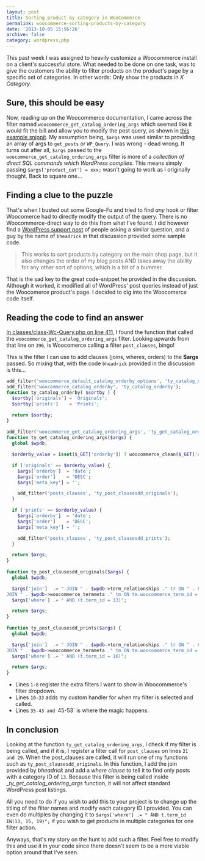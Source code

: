 ```yaml
---
layout: post
title: Sorting product by category in WooCommerce
permalink: woocommerce-sorting-products-by-category
date: '2013-10-05 15:56:26'
archive: false
category: wordpress,php
---
```


This past week I was assigned to heavily customize a Woocommerce install on a client's successful store. What needed to be done on one task, was to give the customers the ability to filter products on the product's page by a specific set of categories. In other words: Only show the products in _X Category_.

## Sure, this should be easy

Now, reading up on the Woocommerce documentation, I came across the filter named `woocommerce_get_catalog_ordering_args` which seemed like it would fit the bill and allow you to modify the post query, as shown in [this example snippit](http://docs.woothemes.com/document/custom-sorting-options-ascdesc/). My assumption being, `$args` was used similar to providing an array of args to `get_posts` or `WP_Query`. I was wrong - dead wrong. It turns out after all, `$args` passed to the `woocommerce_get_catalog_ordering_args` filter is more of a *collection of direct SQL commands which WordPress compiles*. This means simply passing `$args['product_cat'] = xxx;` wasn't going to work as I originally thought. Back to square one...

## Finding a clue to the puzzle

That's when I busted out some Google-Fu and tried to find *any* hook or filter Woocomerce had to directly modify the output of the query. There is no Woocommerce-direct way to do this from what I've found. I did however find a [WordPress support post](http://wordpress.org/support/topic/plugin-woocommerce-trying-to-order-categories#post-3186161) of people asking a similar question, and a guy by the name of `bheadrick` in that discussion provided some sample code.

> This works to sort products by category on the main shop page, but it also changes the order of my blog posts AND takes away the ability for any other sort of options, which is a bit of a bummer.

That is the sad key to the great code-snippet he provided in the discussion. Although it worked, it modified all of WordPress' post queries instead of just the Woocomerce product's page. I decided to dig into the Woocomerce code itself.

## Reading the code to find an answer

[In classes/class-Wc-Query.php on line 411](http://docs.woothemes.com/wc-apidocs/source-class-WC_Query.html#411), I found the function that called the `woocommerce_get_catalog_ordering_args` filter. Looking upwards from that line on `396`, is Woocomerce calling a filter `post_clauses`, bingo!

This is the filter I can use to add clauses (joins, wheres, orders) to the __$args__ passed. So mixing that, with the code `bheadrick` provided in the discussion is this...  

```php
add_filter('woocommerce_default_catalog_orderby_options', 'ty_catalog_orderby');
add_filter('woocommerce_catalog_orderby', 'ty_catalog_orderby');
function ty_catalog_orderby( $sortby ) {
  $sortby['originals'] = 'Originals';
  $sortby['prints']    = 'Prints';

  return $sortby;
}
 
add_filter('woocommerce_get_catalog_ordering_args', 'ty_get_catalog_ordering_args');
function ty_get_catalog_ordering_args($args) {
  global $wpdb;

  $orderby_value = isset($_GET['orderby']) ? woocommerce_clean($_GET['orderby']) : apply_filters('woocommerce_default_catalog_orderby', get_option('woocommerce_default_catalog_orderby'));

  if ('originals' == $orderby_value) {
    $args['orderby']  = 'date';
    $args['order']    = 'DESC';
    $args['meta_key'] = '';

    add_filter('posts_clauses', 'ty_post_clausesdd_originals');
  }

  if ('prints' == $orderby_value) {
    $args['orderby']  = 'date';
    $args['order']    = 'DESC';
    $args['meta_key'] = '';

    add_filter('posts_clauses', 'ty_post_clausesdd_prints');
  }

  return $args;
}
 
function ty_post_clausesdd_originals($args) {
  global $wpdb;

  $args['join']  .= " JOIN " . $wpdb->term_relationships ." tr ON " . $wpdb->posts . ".id = tr.object_id JOIN " . $wpdb->term_taxonomy ." tt ON tt.term_taxonomy_id = tr.term_taxonomy_id AND tt.taxonomy = 'product_cat' JOIN " . $wpdb->terms ." t ON tt.term_id = t.term_id
JOIN " . $wpdb->woocommerce_termmeta ." tm ON tm.woocommerce_term_id = t.term_id and tm.meta_key = 'order'";
  $args['where'] .= " AND (t.term_id = 13)";

  return $args;
}
 
function ty_post_clausesdd_prints($args) {
  global $wpdb;

  $args['join']  .= " JOIN " . $wpdb->term_relationships ." tr ON " . $wpdb->posts . ".id = tr.object_id JOIN " . $wpdb->term_taxonomy ." tt ON tt.term_taxonomy_id = tr.term_taxonomy_id AND tt.taxonomy = 'product_cat' JOIN " . $wpdb->terms ." t ON tt.term_id = t.term_id
JOIN " . $wpdb->woocommerce_termmeta ." tm ON tm.woocommerce_term_id = t.term_id and tm.meta_key = 'order'";
  $args['where'] .= " AND (t.term_id = 16)";

  return $args;
}
```

- Lines `1-8` register the extra filters I want to show in Woocommerce's filter dropdown.
- Lines `10-33` adds my custom handler for when my filter is selected and called.
- Lines `35-43 and `45-53` is where the magic happens.

## In conclusion

Looking at the function `ty_get_catalog_ordering_args`, I check if my filter is being called, and if it is, I register a filter call for `post_clauses` on lines `21 and 29`. When the post_clauses are called, it will run one of my functions such as `ty_post_clausesdd_originals`. In this function, I add the join provided by *bheadrick* and add a *where clause* to tell it to find only posts with a category ID of `13`. Because this filter is being called inside __ty_get_catalog_ordering_args_ function, it will not affect standard WordPress post listings.

All you need to do if you wish to add this to your project is to change up the titling of the filter names and modify each category ID I provided. You can even do multiples by changing it to `$args['where'] .= " AND t.term_id IN(13, 15, 19)";` if you wish to get products in multiple categories for one filter action.

Anyways, that's my story on the hunt to add such a filter. Feel free to modify this and use it in your code since there doesn't seem to be a more viable option around that I've seen.
